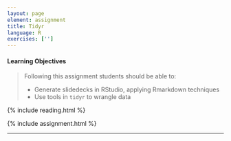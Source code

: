 ```yaml
---
layout: page
element: assignment
title: Tidyr              
language: R
exercises: ['']
---
```


#### Learning Objectives

> Following this assignment students should be able to:
>
> *   Generate slidedecks in RStudio, applying Rmarkdown techniques
> *   Use tools in `tidyr` to wrangle data

{% include reading.html %}

{% include assignment.html %}

<!-- End of Assignments Template - Be sure to keep the include statements -->

****
